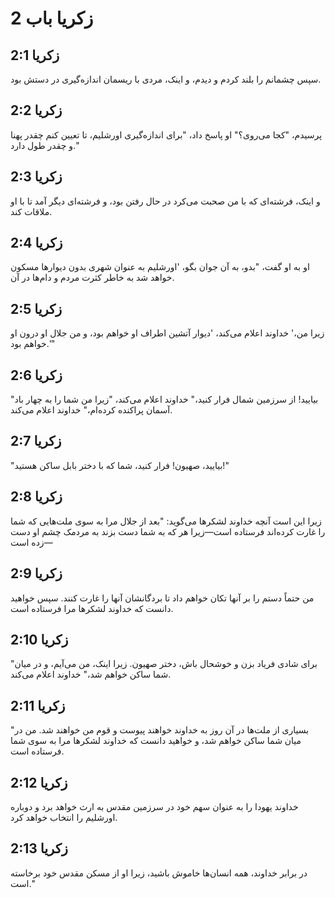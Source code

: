 # زکریا باب 2

## زکریا 2:1
سپس چشمانم را بلند کردم و دیدم، و اینک، مردی با ریسمان اندازه‌گیری در دستش بود.

## زکریا 2:2
پرسیدم، "کجا می‌روی؟" او پاسخ داد، "برای اندازه‌گیری اورشلیم، تا تعیین کنم چقدر پهنا و چقدر طول دارد."

## زکریا 2:3
و اینک، فرشته‌ای که با من صحبت می‌کرد در حال رفتن بود، و فرشته‌ای دیگر آمد تا با او ملاقات کند.

## زکریا 2:4
او به او گفت، "بدو، به آن جوان بگو، 'اورشلیم به عنوان شهری بدون دیوارها مسکون خواهد شد به خاطر کثرت مردم و دام‌ها در آن.

## زکریا 2:5
زیرا من،' خداوند اعلام می‌کند، 'دیوار آتشین اطراف او خواهم بود، و من جلال او درون او خواهم بود.'"

## زکریا 2:6
"بیایید! از سرزمین شمال فرار کنید،" خداوند اعلام می‌کند، "زیرا من شما را به چهار باد آسمان پراکنده کرده‌ام،" خداوند اعلام می‌کند.

## زکریا 2:7
"بیایید، صهیون! فرار کنید، شما که با دختر بابل ساکن هستید!"

## زکریا 2:8
زیرا این است آنچه خداوند لشکرها می‌گوید: "بعد از جلال مرا به سوی ملت‌هایی که شما را غارت کرده‌اند فرستاده است—زیرا هر که به شما دست بزند به مردمک چشم او دست زده است—

## زکریا 2:9
من حتماً دستم را بر آنها تکان خواهم داد تا بردگانشان آنها را غارت کنند. سپس خواهید دانست که خداوند لشکرها مرا فرستاده است.

## زکریا 2:10
"برای شادی فریاد بزن و خوشحال باش، دختر صهیون. زیرا اینک، من می‌آیم، و در میان شما ساکن خواهم شد،" خداوند اعلام می‌کند.

## زکریا 2:11
"بسیاری از ملت‌ها در آن روز به خداوند خواهند پیوست و قوم من خواهند شد. من در میان شما ساکن خواهم شد، و خواهید دانست که خداوند لشکرها مرا به سوی شما فرستاده است.

## زکریا 2:12
خداوند یهودا را به عنوان سهم خود در سرزمین مقدس به ارث خواهد برد و دوباره اورشلیم را انتخاب خواهد کرد.

## زکریا 2:13
در برابر خداوند، همه انسان‌ها خاموش باشید، زیرا او از مسکن مقدس خود برخاسته است."
